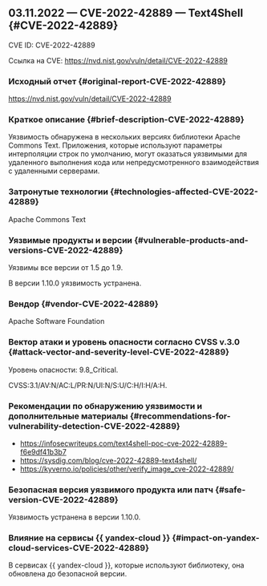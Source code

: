 ## 03.11.2022 — CVE-2022-42889 — Text4Shell {#CVE-2022-42889}

CVE ID: CVE-2022-42889

Ссылка на CVE: <https://nvd.nist.gov/vuln/detail/CVE-2022-42889>

### Исходный отчет {#original-report-CVE-2022-42889}

<https://nvd.nist.gov/vuln/detail/CVE-2022-42889>

### Краткое описание {#brief-description-CVE-2022-42889}

Уязвимость обнаружена в нескольких версиях библиотеки Apache Commons Text. Приложения, которые используют параметры интерполяции строк по умолчанию, могут оказаться уязвимыми для удаленного выполнения кода или непредусмотренного взаимодействия с удаленными серверами.

### Затронутые технологии {#technologies-affected-CVE-2022-42889}

Apache Commons Text

### Уязвимые продукты и версии {#vulnerable-products-and-versions-CVE-2022-42889}

Уязвимы все версии от 1.5 до 1.9.

В версии 1.10.0 уязвимость устранена.

### Вендор {#vendor-CVE-2022-42889}

Apache Software Foundation

### Вектор атаки и уровень опасности согласно CVSS v.3.0 {#attack-vector-and-severity-level-CVE-2022-42889}

Уровень опасности: 9.8_Critical.

CVSS:3.1/AV:N/AC:L/PR:N/UI:N/S:U/C:H/I:H/A:H.

### Рекомендации по обнаружению уязвимости и дополнительные материалы {#recommendations-for-vulnerability-detection-CVE-2022-42889}

* <https://infosecwriteups.com/text4shell-poc-cve-2022-42889-f6e9df41b3b7>
* <https://sysdig.com/blog/cve-2022-42889-text4shell/>
* <https://kyverno.io/policies/other/verify_image_cve-2022-42889/>

### Безопасная версия уязвимого продукта или патч {#safe-version-CVE-2022-42889}

Уязвимость устранена в версии 1.10.0.

### Влияние на сервисы {{ yandex-cloud }} {#impact-on-yandex-cloud-services-CVE-2022-42889}

В сервисах {{ yandex-cloud }}, которые используют библиотеку, она обновлена до безопасной версии.
